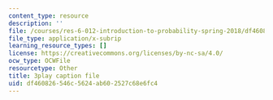 ```yaml
---
content_type: resource
description: ''
file: /courses/res-6-012-introduction-to-probability-spring-2018/df460826546c5624ab602527c68e6fc4_VCyJGp6Enxg.vtt
file_type: application/x-subrip
learning_resource_types: []
license: https://creativecommons.org/licenses/by-nc-sa/4.0/
ocw_type: OCWFile
resourcetype: Other
title: 3play caption file
uid: df460826-546c-5624-ab60-2527c68e6fc4
---
```

